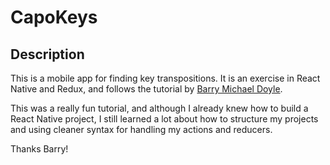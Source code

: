 # CapoKeys

## Description

This is a mobile app for finding key transpositions.  It is an exercise in React Native and Redux, and follows the tutorial by [Barry Michael Doyle](https://www.youtube.com/watch?v=KHzc5PjFg0U&list=PL06z42zB6YZ-9CQDX015uaeqMcSErKbes).

This was a really fun tutorial, and although I already knew how to build a React Native project, I still learned a lot about how to structure my projects and using cleaner syntax for handling my actions and reducers.

Thanks Barry!